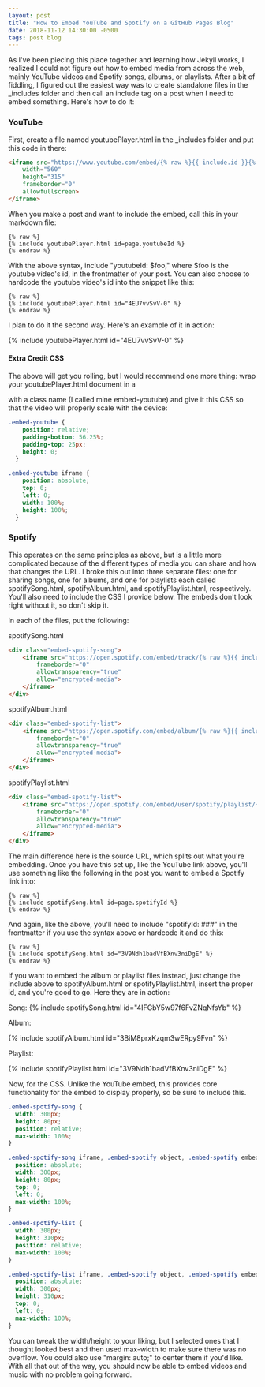 ```yaml
---
layout: post
title: "How to Embed YouTube and Spotify on a GitHub Pages Blog"
date: 2018-11-12 14:30:00 -0500
tags: post blog
---
```


As I've been piecing this place together and learning how Jekyll works, I realized I could not figure out how to embed media from across the web, mainly YouTube videos and Spotify songs, albums, or playlists. After a bit of fiddling, I figured out the easiest way was to create standalone files in the _includes folder and then call an include tag on a post when I need to embed something. Here's how to do it:

### YouTube
First, create a file named youtubePlayer.html in the _includes folder and put this code in there:

```html
<iframe src="https://www.youtube.com/embed/{% raw %}{{ include.id }}{% endraw %}" 
    width="560" 
    height="315"
    frameborder="0" 
    allowfullscreen>
</iframe>
```

When you make a post and want to include the embed, call this in your markdown file:
```
{% raw %}
{% include youtubePlayer.html id=page.youtubeId %}
{% endraw %}
```

With the above syntax, include "youtubeId: $foo," where $foo is the youtube video's id, in the frontmatter of your post. You can also choose to hardcode the youtube video's id into the snippet like this:

```
{% raw %}
{% include youtubePlayer.html id="4EU7vvSvV-0" %}
{% endraw %}
```
I plan to do it the second way. Here's an example of it in action:

{% include youtubePlayer.html id="4EU7vvSvV-0" %}


#### Extra Credit CSS
The above will get you rolling, but I would recommend one more thing: wrap your youtubePlayer.html document in a <div> with a class name (I called mine embed-youtube) and give it this CSS so that the video will properly scale with the device:

```css
.embed-youtube {
    position: relative;
    padding-bottom: 56.25%;
    padding-top: 25px;
    height: 0;
  }

.embed-youtube iframe {
    position: absolute;
    top: 0;
    left: 0;
    width: 100%;
    height: 100%;
  }
```

### Spotify
This operates on the same principles as above, but is a little more complicated because of the different types of media you can share and how that changes the URL. I broke this out into three separate files: one for sharing songs, one for albums, and one for playlists each called spotifySong.html, spotifyAlbum.html, and spotifyPlaylist.html, respectively. You'll also need to include the CSS I provide below. The embeds don't look right without it, so don't skip it. 

In each of the files, put the following:

spotifySong.html
```html
<div class="embed-spotify-song">
    <iframe src="https://open.spotify.com/embed/track/{% raw %}{{ include.id }}{% endraw %}"  
        frameborder="0" 
        allowtransparency="true" 
        allow="encrypted-media">
    </iframe>
</div>
```

spotifyAlbum.html
```html
<div class="embed-spotify-list">
    <iframe src="https://open.spotify.com/embed/album/{% raw %}{{ include.id }}{% endraw %}" 
        frameborder="0" 
        allowtransparency="true" 
        allow="encrypted-media">
    </iframe>
</div>
```

spotifyPlaylist.html
```html
<div class="embed-spotify-list">
    <iframe src="https://open.spotify.com/embed/user/spotify/playlist/{% raw %}{{ include.id }}{% endraw %}" 
        frameborder="0" 
        allowtransparency="true" 
        allow="encrypted-media">
    </iframe>
</div>
```

The main difference here is the source URL, which splits out what you're embedding. Once you have this set up, like the YouTube link above, you'll use something like the following in the post you want to embed a Spotify link into:

```
{% raw %}
{% include spotifySong.html id=page.spotifyId %}
{% endraw %}
```

And again, like the above, you'll need to include "spotifyId: ###" in the frontmatter if you use the syntax above or hardcode it and do this:

```
{% raw %}
{% include spotifySong.html id="3V9Ndh1badVfBXnv3niDgE" %}
{% endraw %}
```

If you want to embed the album or playlist files instead, just change the include above to spotifyAlbum.html or spotifyPlaylist.html, insert the proper id, and you're good to go. Here they are in action:

Song:
{% include spotifySong.html id="4IFGbY5w97f6FvZNqNfsYb" %}

Album:

{% include spotifyAlbum.html id="3BiM8prxKzqm3wERpy9Fvn" %}

Playlist:

{% include spotifyPlaylist.html id="3V9Ndh1badVfBXnv3niDgE" %}


Now, for the CSS. Unlike the YouTube embed, this provides core functionality for the embed to display properly, so be sure to include this.

```css
.embed-spotify-song {
  width: 300px;
  height: 80px;
  position: relative;
  max-width: 100%;
}

.embed-spotify-song iframe, .embed-spotify object, .embed-spotify embed {
  position: absolute;
  width: 300px;
  height: 80px;
  top: 0;
  left: 0;
  max-width: 100%;
}

.embed-spotify-list {
  width: 300px;
  height: 310px;
  position: relative;
  max-width: 100%;
}

.embed-spotify-list iframe, .embed-spotify object, .embed-spotify embed {
  position: absolute;
  width: 300px;
  height: 310px;
  top: 0;
  left: 0;
  max-width: 100%;
}
```

You can tweak the width/height to your liking, but I selected ones that I thought looked best and then used max-width to make sure there was no overflow. You could also use "margin: auto;" to center them if you'd like. With all that out of the way, you should now be able to embed videos and music with no problem going forward.
